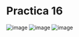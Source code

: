 # Practica 16
![image](https://github.com/Carlos-DanielCardenas/Practica-16/assets/148377835/096f6f03-ee34-416c-b34f-6baff47767b2)
![image](https://github.com/Carlos-DanielCardenas/Practica-16/assets/148377835/56f41c03-24a8-421b-a192-14e4e864fa4a)
![image](https://github.com/Carlos-DanielCardenas/Practica-16/assets/148377835/c29fc87d-a81c-4e5f-b84a-6fc076ab8d60)
